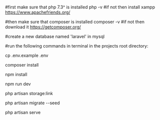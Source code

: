 #first make sure that php 7.3^ is installed
php -v
#if not then install xampp https://www.apachefriends.org/

#then make sure that composer is installed
composer -v
#if not then download it https://getcomposer.org/


#create a new database named 'laravel' in mysql 


#run the following commands in terminal in the projects root directory:

cp .env.example .env

composer install

npm install

npm run dev

php artisan storage:link

php artisan migrate --seed

php artisan serve
